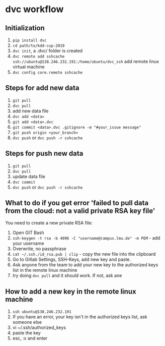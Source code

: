 # dvc workflow


## Initialization

1. `pip install dvc`
2. `cd path/to/kdd-cup-2019` 
3. `dvc init`, a .dvc/ folder is created
4. `dvc remote add sshcache ssh://ubuntu@138.246.232.191:/home/ubuntu/dvc_ssh` add remote linux virtual machine 
5. `dvc config core.remote sshcache`


## Steps for add new data

1. `git pull`
2. `dvc pull`
3. add new data file
4. `dvc add <data>`
5. `git add <data>.dvc`
5. `git commit <data>.dvc .gitignore -m "#your_issue message"`
6. `git push origin <your_branch>`
7. `dvc push` or `dvc push -r sshcache`


## Steps for push new data

1. `git pull`
2. `dvc pull`
4.  update data file
4. `dvc commit`
5. `dvc push` or `dvc push -r sshcache`


## What to do if you get error 'failed to pull data from the cloud: not a valid private RSA key file'

You need to create a new private RSA file:

1. Open GIT Bash
2. `ssh-keygen -t rsa -b 4096 -C "username@campus.lmu.de" -m PEM` - add your username
3. Overwrite, no passphrase
4. `cat ~/.ssh./id_rsa.pub | clip` - copy the new file into the clipboard
5. Go to Gitlab Settings, SSH-Keys, add new key and paste.
6. Ask anyone from the team to add your new key to the authorized keys list in the remote linux machine
7. try doing `dvc pull` and it should work. If not, ask ane


## How to add a new key in the remote linux machine

1. `ssh ubuntu@138.246.232.191`
2. If you have an error, your key isn't in the authorized keys list, ask someone else
3. vi ~/.ssh/authorized_keys 
4. paste the key
5. esc, :x and enter
